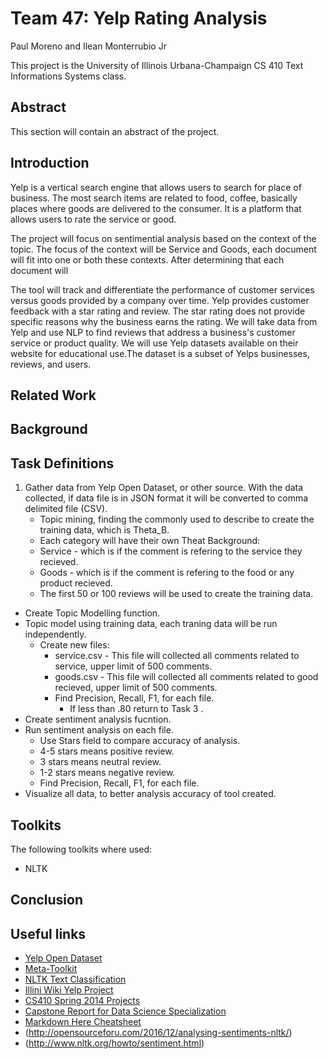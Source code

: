 # Team 47: Yelp Rating Analysis
Paul Moreno and Ilean Monterrubio Jr

This project is the University of Illinois Urbana-Champaign CS 410 Text Informations Systems class.

## Abstract
This section will contain an abstract of the project.

## Introduction
Yelp is a vertical search engine that allows users to search for place of business. The most search items are related to food, coffee, basically places where goods are delivered to the consumer. It is a platform that allows users to rate the service or good.

The project will focus on sentimential analysis based on the context of the topic. The focus of the context will be Service and Goods, each document will fit into one or both these contexts. After determining that each document will

The tool will track and differentiate the performance of customer services versus goods provided by a company over time. Yelp provides customer feedback with a star rating and review. The star rating does not provide specific reasons why the business earns the rating. We will take data from Yelp and use NLP to find reviews that address a business's customer service or product quality.  We will use Yelp datasets available on their website for educational use.The dataset is a subset of Yelps businesses, reviews, and users.

## Related Work

## Background

## Task Definitions
1. Gather data from Yelp Open Dataset, or other source. With the data collected, if data file is in JSON format it will be converted to comma delimited file (CSV).
   * Topic mining, finding the commonly used to describe to create the training data, which is Theta_B.
   * Each category will have their own Theat Background:
    * Service - which is if the comment is refering to the service they recieved.
    * Goods - which is if the comment is refering to the food or any product recieved.
    * The first 50 or 100 reviews will be used to create the training data.
* Create Topic Modelling function.
* Topic model using training data, each traning data will be run independently.
  * Create new files:
    * service.csv - This file will collected all comments related to service, upper limit of 500 comments.
    * goods.csv - This file will collected all comments related to good recieved, upper limit of 500 comments.
    * Find Precision, Recall, F1, for each file.
      * If less than .80 return to Task 3 .
* Create sentiment analysis fucntion.
* Run sentiment analysis on each file.
  * Use Stars field to compare accuracy of analysis.
   * 4-5 stars means positive review.
   * 3 stars means neutral review.
   * 1-2 stars means negative review.
  * Find Precision, Recall, F1, for each file.
* Visualize all data, to better analysis accuracy of tool created.

## Toolkits
The following toolkits where used:
* NLTK

## Conclusion

## Useful links
* [Yelp Open Dataset](https://www.yelp.com/dataset)
* [Meta-Toolkit](https://meta-toolkit.org/)
* [NLTK Text Classification](http://text-processing.com/demo/sentiment/)
* [Illini Wiki Yelp Project](https://wiki.illinois.edu/wiki/pages/viewpage.action?spaceKey=timanpub&title=Capstone+design)
* [CS410 Spring 2014 Projects](http://web.engr.illinois.edu/~massung1/su14-cs410/past-projects.html)
* [Capstone Report for Data Science Specialization](https://statsbyslough.files.wordpress.com/2015/11/projectreport2.pdf)
* [Markdown Here Cheatsheet](https://github.com/adam-p/markdown-here/wiki/Markdown-Here-Cheatsheet#links)
* (http://opensourceforu.com/2016/12/analysing-sentiments-nltk/)
* (http://www.nltk.org/howto/sentiment.html)
